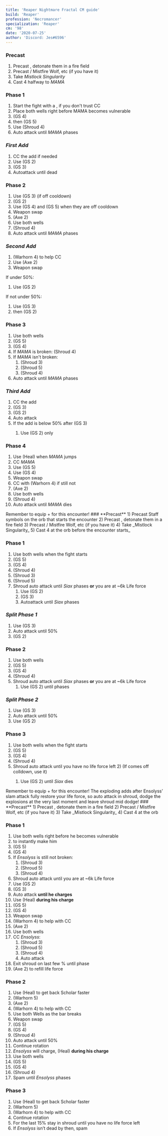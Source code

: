 ```yaml
---
title: 'Reaper Nightmare Fractal CM guide'
build: 'Reaper'
profession: 'Necromancer'
specialization: 'Reaper'
cm: '98'
date: '2020-07-25'
author: 'Discord: Jes#6596'
---
```


<Divider text="Mama"/>

### **Precast**
1) Precast <Skill name="Summon Bone Minions"/>, detonate them in a fire field
2) Precast <Skill id="12363"/> / Mistfire Wolf, etc (if you have it)
3) Take _Mistlock Singularity_
4) Cast <Skill name="Lich Form"/> 4 halfway to _MAMA_

### **Phase 1**
1) Start the fight with a <Item id="8664"/>, if you don't trust CC
2) Place both wells right before MAMA becomes vulnerable
3) <Skill name="Nightfall"/> (GS 4)
4) then <Skill name="Grasping Darkness"/> (GS 5)
5) Use <Skill name="Soul Spiral"/> (Shroud 4)
6) Auto attack until _MAMA_ phases

### *First Add*
1) CC the add if needed
2) Use <Skill name="Gravedigger"/> (GS 2)
3) <Skill name="Death Spiral"/> (GS 3)
4) Autoattack until dead

### **Phase 2**
1) Use <Skill name="Death Spiral"/> (GS 3) (if off cooldown)
2) <Skill name="Gravedigger"/> (GS 2)
3) Use <Skill name="Nightfall"/> (GS 4) and <Skill name="Grasping Darkness"/> (GS 5) when they are off cooldown
5) Weapon swap
6) <Skill name="Ghastly Claws"/> (Axe 2)
7) Use both wells
8) <Skill name="Soul Spiral"/> (Shroud 4)
9) Auto attack until _MAMA_ phases

### *Second Add*
1) <Skill name="Wail of Doom"/> (Warhorn 4) to help CC
2) Use <Skill name="Ghastly Claws"/> (Axe 2)
3) Weapon swap

If under 50%:

1) Use <Skill name="Gravedigger"/> (GS 2)

If not under 50%:

1) Use <Skill name="Death Spiral"/> (GS 3)
2) then <Skill name="Gravedigger"/> (GS 2)

### **Phase 3**
1) Use both wells
2) <Skill name="Grasping Darkness"/> (GS 5)
3) <Skill name="Nightfall"/> (GS 4)
4) If _MAMA_ is broken: <Skill name="Soul Spiral"/> (Shroud 4)
4) If _MAMA_ isn't broken:
	1) <Skill name="Infusing Terror"/> (Shroud 3)
	2) <Skill name="Executioners Scythe"/> (Shroud 5)
	3) <Skill name="Soul Spiral"/> (Shroud 4)
5) Auto attack until _MAMA_ phases

### *Third Add*
1) CC the add 
2) <Skill name="Death Spiral"/> (GS 3)
3) <Skill name="Gravedigger"/> (GS 2)
4) Auto attack
5) If the add is below 50% after <Skill name="Death Spiral"/> (GS 3)
	1)  Use <Skill name="Gravedigger"/> (GS 2) only

### **Phase 4**
1) Use <Skill name="Signet of Vampirism"/> (Heal) when _MAMA_ jumps
2) CC _MAMA_
3) Use <Skill name="Grasping Darkness"/> (GS 5)
4) Use <Skill name="Nightfall"/> (GS 4)
5) Weapon swap
6) CC with <Skill name="Wail of Doom"/> (Warhorn 4) if still not <Effect name="Exposed"/>
7) <Skill name="Ghastly Claws"/> (Axe 2)
8) Use both wells
9) <Skill name="Soul Spiral"/> (Shroud 4)
10) Auto attack until _MAMA_ dies

<Divider text="Siax"/>
<Message>
Remember to equip <Item name="serpentslaying"/> + <Item name="impact"/> for this encounter!
</Message>
### **Precast**
1) Precast Staff symbols on the orb that starts the encounter
2) Precast <Skill name="Summon Bone Minions"/>, detonate them in a fire field
3) Precast <Skill id="12363"/> / Mistfire Wolf, etc (if you have it)
4) Take _Mistlock Singularity_
5) Cast <Skill name="Lich Form"/> 4 at the orb before the encounter starts_ 

### **Phase 1**
1) Use both wells when the fight starts
2) <Skill name="Grasping Darkness"/> (GS 5)
3) <Skill name="Nightfall"/> (GS 4)
4) <Skill name="Soul Spiral"/> (Shroud 4)
5) <Skill name="Infusing Terror"/> (Shroud 3)
6) <Skill name="Executioners Scythe"/> (Shroud 5)
7) Shroud auto attack until _Siax_ phases **or** you are at ~6k Life force
	1) Use <Skill name="Gravedigger"/> (GS 2)
	2) <Skill name="Death Spiral"/> (GS 3)
	3) Autoattack until _Siax_ phases

### *Split Phase 1*
1) Use <Skill name="Death Spiral"/> (GS 3)
2) Auto attack until 50%
3) <Skill name="Gravedigger"/> (GS 2)

### **Phase 2**
1) Use both wells 
2) <Skill name="Grasping Darkness"/> (GS 5)
3) <Skill name="Nightfall"/> (GS 4)
4) <Skill name="Soul Spiral"/> (Shroud 4)
4) Shroud auto attack until _Siax_ phases **or** you are at ~6k Life force
	1) Use <Skill name="Gravedigger"/> (GS 2) until phases

### *Split Phase 2*
1) Use <Skill name="Death Spiral"/> (GS 3)
2) Auto attack until 50%
3) Use <Skill name="Gravedigger"/> (GS 2)

### **Phase 3**
1) Use both wells when the fight starts
2) <Skill name="Grasping Darkness"/> (GS 5)
3) <Skill name="Nightfall"/> (GS 4)
4) <Skill name="Soul Spiral"/> (Shroud 4)
5) Shroud auto attack until you have no life force left
    2) (If <Skill name="Soul Spiral"/> comes off colldown, use it)
	1) Use <Skill name="Gravedigger"/> (GS 2) until _Siax_ dies


<Divider text="Ensolyss"/>
<Message>
Remember to equip <Item name="serpentslaying"/> + <Item name="impact"/> for this encounter!
</Message>
<Message>
The exploding adds after Ensolyss’ slam attack fully restore your life force, so auto attack in shroud, dodge the explosions at the very last moment and leave shroud mid dodge!
</Message>
### **Precast**
1) Precast <Skill name="Summon Bone Minions"/>, detonate them in a fire field
2) Precast <Skill id="12363"/> / Mistfire Wolf, etc (if you have it)
3) Take _Mistlock Singularity_
4) Cast <Skill name="Lich Form"/> 4 at the orb

### **Phase 1**
1) Use both wells right before he becomes vulnerable
2) <Item id="8664"/> to instantly make him <Effect name="Exposed"/>
3) <Skill name="Grasping Darkness"/> (GS 5)
4) <Skill name="Nightfall"/> (GS 4)
5) If _Ensolyss_ is still not broken:
	1) <Skill name="Infusing Terror"/> (Shroud 3)
	2) <Skill name="Executioners Scythe"/> (Shroud 5)
	3) <Skill name="Soul Spiral"/> (Shroud 4)
6) Shroud auto attack until you are at ~6k Life force
7) Use <Skill name="Gravedigger"/> (GS 2)
8) <Skill name="Death Spiral"/> (GS 3)
9) Auto attack **until he charges**
10) Use <Skill name="Signet of Vampirism"/> (Heal) **during his charge**
11) <Skill name="Grasping Darkness"/> (GS 5)
12) <Skill name="Nightfall"/> (GS 4)
13) Weapon swap
14) <Skill name="Wail of Doom"/> (Warhorn 4) to help with CC
15) <Skill name="Ghastly Claws"/> (Axe 2)
16) Use both wells
17) CC _Ensolyss_:
	1) <Skill name="Infusing Terror"/> (Shroud 3)
	2) <Skill name="Executioners Scythe"/> (Shroud 5)
	3) <Skill name="Soul Spiral"/> (Shroud 4)
	4) Auto attack
18) Exit shroud on last few % until phase
19) <Skill name="Ghastly Claws"/> (Axe 2) to refill life force
### **Phase 2**
1) Use  <Skill name="Signet of Vampirism"/> (Heal) to get back Scholar faster
2) <Skill name="Locust Swarm"/> (Warhorn 5)
4) <Skill name="Ghastly Claws"/> (Axe 2) 
5) <Skill name="Wail of Doom"/> (Warhorn 4) to help with CC
6) Use both Wells as the bar breaks
7) Weapon swap
8) <Skill name="Grasping Darkness"/> (GS 5)
9) <Skill name="Nightfall"/> (GS 4)
10) <Skill name="Soul Spiral"/> (Shroud 4)
11) Auto attack until 50%
12) Continue rotation
13) _Ensolyss_ will charge, <Skill name="Signet of Vampirism"/> (Heal) **during his charge**
14) Use both wells
15) <Skill name="Grasping Darkness"/> (GS 5)
16) <Skill name="Nightfall"/> (GS 4)
17) <Skill name="Soul Spiral"/> (Shroud 4)
18) Spam <Skill name="Gravedigger"/> until _Ensolyss_ phases

### **Phase 3**
1) Use <Skill name="Signet of Vampirism"/> (Heal) to get back Scholar faster
2) <Skill name="Locust Swarm"/> (Warhorn 5)
3) <Skill name="Wail of Doom"/> (Warhorn 4) to help with CC
4) Continue rotation
5) For the last 15% stay in shroud until you have no life force left
6) If _Ensolyss_ isn’t dead by then, spam <Skill name="Gravedigger"/>
